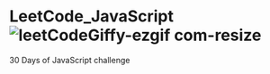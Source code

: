 
# LeetCode_JavaScript  ![leetCodeGiffy-ezgif com-resize](https://github.com/KhyatiDhawan22/LeetCode_JavaScript/assets/112753105/de9ccd57-94ff-411a-bb9f-848dbefe82f3)
30 Days of JavaScript challenge

